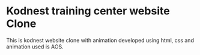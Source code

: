 # Kodnest training center website Clone

This is kodnest website clone with animation
developed using html, css and animation used is AOS.
